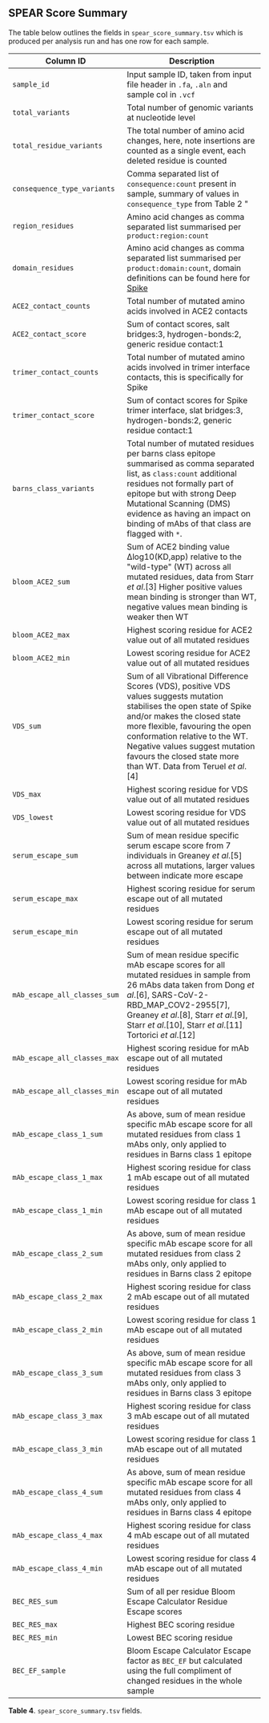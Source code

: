 ## SPEAR Score Summary
The table below outlines the fields in `spear_score_summary.tsv` which is produced per analysis run and has one row for each sample.

| Column ID | Description |
| --------- | ----------- |
| `sample_id` | Input sample ID, taken from input file header in `.fa`, `.aln` and sample col in `.vcf` |
| `total_variants` | Total number of genomic variants at nucleotide level  |
| `total_residue_variants` | The total number of amino acid changes, here, note insertions are counted as a single event, each deleted residue is counted |
| `consequence_type_variants` | Comma separated list of `consequence:count` present in sample, summary of values in `consequence_type` from Table 2 "
| `region_residues` | Amino acid changes as comma separated list summarised per `product:region:count` |
| `domain_residues` | Amino acid changes as comma separated list summarised per `product:domain:count`, domain definitions can be found here for [Spike](S_domains.md) |
| `ACE2_contact_counts` | Total number of mutated amino acids involved in ACE2 contacts |
| `ACE2_contact_score` | Sum of contact scores, salt bridges:3, hydrogen-bonds:2, generic residue contact:1 |
| `trimer_contact_counts` | Total number of mutated amino acids involved in trimer interface contacts, this is specifically for Spike |
| `trimer_contact_score` | Sum of contact scores for Spike trimer interface, slat bridges:3, hydrogen-bonds:2, generic residue contact:1 |
| `barns_class_variants` | Total number of mutated residues per barns class epitope summarised as comma separated list, as `class:count` additional residues not formally part of epitope but with strong Deep Mutational Scanning (DMS) evidence as having an impact on binding of mAbs of that class are flagged with `*`. |
| `bloom_ACE2_sum` | Sum of ACE2 binding value Δlog10(KD,app) relative to the "wild-type" (WT) across all mutated residues, data from Starr _et al_.[3] Higher positive values mean binding is stronger than WT, negative values mean binding is weaker then WT |
| `bloom_ACE2_max` | Highest scoring residue for ACE2 value out of all mutated residues |
| `bloom_ACE2_min` | Lowest scoring residue for ACE2 value out of all mutated residues |
| `VDS_sum` | Sum of all Vibrational Difference Scores (VDS), positive VDS values suggests mutation stabilises the open state of Spike and/or makes the closed state more flexible, favouring the open conformation relative to the WT. Negative values suggest mutation favours the closed state more than WT. Data from Teruel _et al_.[4] |
| `VDS_max`| Highest scoring residue for VDS value out of all mutated residues |
| `VDS_lowest`| Lowest scoring residue for VDS value out of all mutated residues |
| `serum_escape_sum` | Sum of mean residue specific serum escape score from 7 individuals in Greaney _et al_.[5] across all mutations, larger values between indicate more escape |
| `serum_escape_max` | Highest scoring residue for serum escape out of all mutated residues |
| `serum_escape_min`	| Lowest scoring residue for serum escape out of all mutated residues| 
| `mAb_escape_all_classes_sum` | Sum of mean residue specific mAb escape scores for all mutated residues in sample from 26 mAbs data taken from Dong _et al_.[6], SARS-CoV-2-RBD\_MAP\_COV2-2955[7], Greaney _et al_.[8], Starr _et al_.[9], Starr _et al_.[10], Starr _et al_.[11] Tortorici _et al_.[12] |
| `mAb_escape_all_classes_max` | Highest scoring residue for mAb escape out of all mutated residues |
| `mAb_escape_all_classes_min` | Lowest scoring residue for mAb escape out of all mutated residues |
| `mAb_escape_class_1_sum` | As above, sum of mean residue specific mAb escape score for all mutated residues from class 1 mAbs only, only applied to residues in Barns class 1 epitope |
| `mAb_escape_class_1_max` | Highest scoring residue for class 1 mAb escape out of all mutated residues |
| `mAb_escape_class_1_min` | Lowest scoring residue for class 1 mAb escape out of all mutated residues |
| `mAb_escape_class_2_sum` | As above, sum of mean residue specific mAb escape score for all mutated residues from class 2 mAbs only, only applied to residues in Barns class 2 epitope |
| `mAb_escape_class_2_max` | Highest scoring residue for class 2 mAb escape out of all mutated residues |
| `mAb_escape_class_2_min` | Lowest scoring residue for class 1 mAb escape out of all mutated residues |
| `mAb_escape_class_3_sum` | As above, sum of mean residue specific mAb escape score for all mutated residues from class 3 mAbs only, only applied to residues in Barns class 3 epitope | 
| `mAb_escape_class_3_max` | Highest scoring residue for class 3 mAb escape out of all mutated residues |
| `mAb_escape_class_3_min` | Lowest scoring residue for class 1 mAb escape out of all mutated residues | 
| `mAb_escape_class_4_sum` | As above, sum of mean residue specific mAb escape score for all mutated residues from class 4 mAbs only, only applied to residues in Barns class 4 epitope | 
| `mAb_escape_class_4_max` | Highest scoring residue for class 4 mAb escape out of all mutated residues | 
| `mAb_escape_class_4_min` | Lowest scoring residue for class 4 mAb escape out of all mutated residues | 
| `BEC_RES_sum` | Sum of all per residue Bloom Escape Calculator Residue Escape scores |
| `BEC_RES_max` | Highest BEC scoring residue |
| `BEC_RES_min` | Lowest BEC scoring residue | 
| `BEC_EF_sample` | Bloom Escape Calculator Escape factor as `BEC_EF` but calculated using the full compliment of changed residues in the whole sample |

**Table 4**. `spear_score_summary.tsv` fields.
